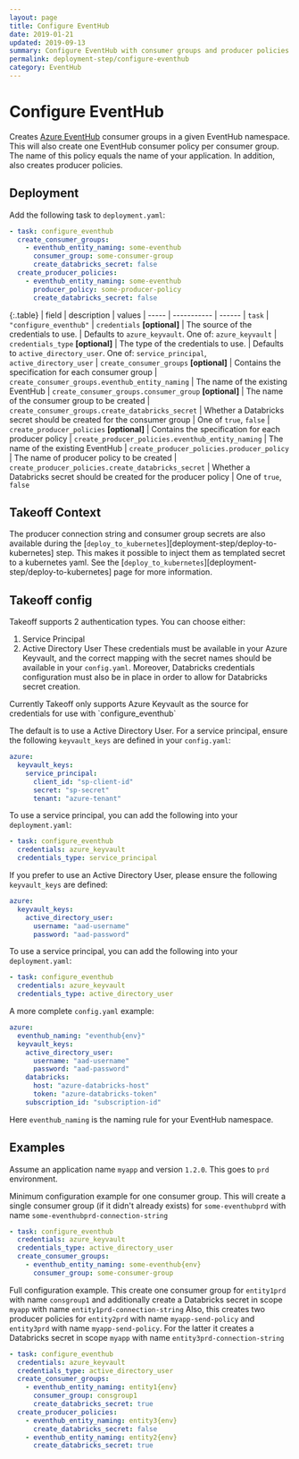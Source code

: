 ```yaml
---
layout: page
title: Configure EventHub
date: 2019-01-21
updated: 2019-09-13
summary: Configure EventHub with consumer groups and producer policies
permalink: deployment-step/configure-eventhub
category: EventHub
---
```


# Configure EventHub

Creates [Azure EventHub](https://docs.microsoft.com/en-us/azure/event-hubs/) consumer groups in a given EventHub namespace. This will also create one EventHub consumer policy per consumer group. The name of this policy equals the name of your application. In addition, also creates producer policies.

## Deployment
Add the following task to `deployment.yaml`:

```yaml
- task: configure_eventhub
  create_consumer_groups:
    - eventhub_entity_naming: some-eventhub
      consumer_group: some-consumer-group
      create_databricks_secret: false
  create_producer_policies:
    - eventhub_entity_naming: some-eventhub
      producer_policy: some-producer-policy
      create_databricks_secret: false
```

{:.table}
| field | description | values
| ----- | ----------- | ------
| `task` | `"configure_eventhub"`
| `credentials` __[optional]__ | The source of the credentials to use. | Defaults to `azure_keyvault`. One of: `azure_keyvault`
| `credentials_type` __[optional]__ | The type of the credentials to use. | Defaults to `active_directory_user`. One of: `service_principal`, `active_directory_user`
| `create_consumer_groups` __[optional]__ | Contains the specification for each consumer group 
| `create_consumer_groups.eventhub_entity_naming` | The name of the existing EventHub 
| `create_consumer_groups.consumer_group` __[optional]__ | The name of the consumer group to be created
| `create_consumer_groups.create_databricks_secret` | Whether a Databricks secret should be created for the consumer group | One of `true`, `false`
| `create_producer_policies` __[optional]__ | Contains the specification for each producer policy
| `create_producer_policies.eventhub_entity_naming` | The name of the existing EventHub 
| `create_producer_policies.producer_policy` | The name of producer policy to be created
| `create_producer_policies.create_databricks_secret` | Whether a Databricks secret should be created for the producer policy | One of `true`, `false`

## Takeoff Context
The producer connection string and consumer group secrets are also available during the [`deploy_to_kubernetes`][deployment-step/deploy-to-kubernetes] step. This makes it possible to inject them as templated secret to a kubernetes yaml. See the [`deploy_to_kubernetes`][deployment-step/deploy-to-kubernetes] page for more information.

## Takeoff config
Takeoff supports 2 authentication types. You can choose either:
1. Service Principal
2. Active Directory User
These credentials must be available in your Azure Keyvault, and the correct mapping with the secret names should be available in your `config.yaml`. Moreover, Databricks credentials configuration must also
be in place in order to allow for Databricks secret creation.

<p class='note warning'>
Currently Takeoff only supports Azure Keyvault as the source for credentials for use with `configure_eventhub`
</p>

The default is to use a Active Directory User. For a service principal, ensure the following `keyvault_keys` are defined in your `config.yaml`:
```yaml
azure:
  keyvault_keys:
    service_principal:
      client_id: "sp-client-id"
      secret: "sp-secret"
      tenant: "azure-tenant"
```
To use a service principal, you can add the following into your `deployment.yaml`:
```yaml
- task: configure_eventhub
  credentials: azure_keyvault
  credentials_type: service_principal
```

If you prefer to use an Active Directory User, please ensure the following `keyvault_keys` are defined:
```yaml
azure:
  keyvault_keys:
    active_directory_user:
      username: "aad-username"
      password: "aad-password"
```
To use a service principal, you can add the following into your `deployment.yaml`:
```yaml
- task: configure_eventhub
  credentials: azure_keyvault
  credentials_type: active_directory_user
```

A more complete `config.yaml` example:
```yaml
azure:
  eventhub_naming: "eventhub{env}"
  keyvault_keys:
    active_directory_user:
      username: "aad-username"
      password: "aad-password"
    databricks:
      host: "azure-databricks-host"
      token: "azure-databricks-token"
    subscription_id: "subscription-id"
```

Here `eventhub_naming` is the naming rule for your EventHub namespace.

## Examples

Assume an application name `myapp` and version `1.2.0`. This goes to `prd` environment.

Minimum configuration example for one consumer group. This will create a single consumer group (if it didn't already exists) for `some-eventhubprd` with name `some-eventhubprd-connection-string`
```yaml
- task: configure_eventhub
  credentials: azure_keyvault
  credentials_type: active_directory_user
  create_consumer_groups:
    - eventhub_entity_naming: some-eventhub{env}
      consumer_group: some-consumer-group
```

Full configuration example. This create one consumer group for `entity1prd` with name `consgroup1` and additionally create a Databricks secret in scope `myapp` with name `entity1prd-connection-string`
Also, this creates two producer policies for `entity2prd` with name `myapp-send-policy` and `entity3prd` with name `myapp-send-policy`. For the latter it creates a Databricks secret in scope `myapp` with name `entity3prd-connection-string`

```yaml
- task: configure_eventhub
  credentials: azure_keyvault
  credentials_type: active_directory_user
  create_consumer_groups:
    - eventhub_entity_naming: entity1{env}
      consumer_group: consgroup1
      create_databricks_secret: true
  create_producer_policies:
    - eventhub_entity_naming: entity3{env}
      create_databricks_secret: false
    - eventhub_entity_naming: entity2{env}
      create_databricks_secret: true
```